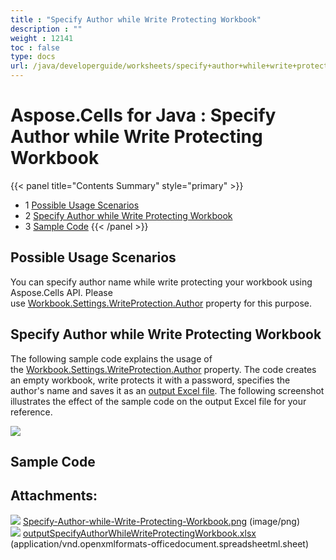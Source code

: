 ```yaml
---
title : "Specify Author while Write Protecting Workbook" 
description : "" 
weight : 12141 
toc : false
type: docs
url: /java/developerguide/worksheets/specify+author+while+write+protecting+workbook/
---
```


# Aspose.Cells for Java : Specify Author while Write Protecting Workbook


{{< panel title="Contents Summary" style="primary" >}}
*   1 [Possible Usage Scenarios](#possible-usage-scenarios)
*   2 [Specify Author while Write Protecting Workbook](#specify-author-while-write-protecting-workbook)
*   3 [Sample Code](#sample-code)
{{< /panel >}}
 

## Possible Usage Scenarios

You can specify author name while write protecting your workbook using Aspose.Cells API. Please use [Workbook.Settings.WriteProtection.Author](https://apireference.aspose.com/java/cells/com.aspose.cells/writeprotection#Author) property for this purpose.

## Specify Author while Write Protecting Workbook

The following sample code explains the usage of the [Workbook.Settings.WriteProtection.Author](https://apireference.aspose.com/java/cells/com.aspose.cells/writeprotection#Author) property. The code creates an empty workbook, write protects it with a password, specifies the author's name and saves it as an [output Excel file](https://docs2.aspose.com/cells/java/attachments/66950259/67338593.xlsx). The following screenshot illustrates the effect of the sample code on the output Excel file for your reference.

![](https://docs2.aspose.com/cells/java/attachments/66950259/67338594.png)

## Sample Code

## Attachments:

![](https://docs2.aspose.com/cells/java/images/icons/bullet_blue.gif) [Specify-Author-while-Write-Protecting-Workbook.png](https://docs2.aspose.com/cells/java/attachments/66950259/67338594.png) (image/png)  
![](https://docs2.aspose.com/cells/java/images/icons/bullet_blue.gif) [outputSpecifyAuthorWhileWriteProtectingWorkbook.xlsx](https://docs2.aspose.com/cells/java/attachments/66950259/67338593.xlsx) (application/vnd.openxmlformats-officedocument.spreadsheetml.sheet)  

